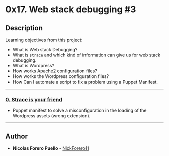 # 0x17. Web stack debugging #3

## Description

Learning objectives from this project:

* What is Web stack Debugging?
* What is `strace` and which kind of information can give us for web stack debugging.
* What is Wordpress?
* How works Apache2 configuration files?
* How works the Wordpress configuration files?
* How Can I automate a script to fix a problem using a Puppet Manifest.

---

### [0. Strace is your friend](./0-strace_is_your_friend.pp)

* Puppet manifest to solve a misconfiguration in the loading of the Wordpress assets (wrong extension).

---

## Author

* **Nicolas Forero Puello** - [NickForero11](https://github.com/NickForero11)
